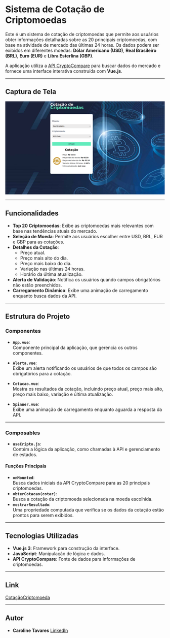 # Sistema de Cotação de Criptomoedas

Este é um sistema de cotação de criptomoedas que permite aos usuários obter informações detalhadas sobre as 20 principais criptomoedas, com base na atividade de mercado das últimas 24 horas. Os dados podem ser exibidos em diferentes moedas: **Dólar Americano (USD)**, **Real Brasileiro (BRL)**, **Euro (EUR)** e **Libra Esterlina (GBP)**.

A aplicação utiliza a [API CryptoCompare](https://www.cryptocompare.com/) para buscar dados do mercado e fornece uma interface interativa construída com **Vue.js**.

---

## Captura de Tela

![](./public/img/image.png)

---

## Funcionalidades

- **Top 20 Criptomoedas**: Exibe as criptomoedas mais relevantes com base nas tendências atuais do mercado.
- **Seleção de Moeda**: Permite aos usuários escolher entre USD, BRL, EUR e GBP para as cotações.
- **Detalhes da Cotação**:
  - Preço atual.
  - Preço mais alto do dia.
  - Preço mais baixo do dia.
  - Variação nas últimas 24 horas.
  - Horário da última atualização.
- **Alerta de Validação**: Notifica os usuários quando campos obrigatórios não estão preenchidos.
- **Carregamento Dinâmico**: Exibe uma animação de carregamento enquanto busca dados da API.

---

## Estrutura do Projeto

### Componentes

- **`App.vue`**:  
  Componente principal da aplicação, que gerencia os outros componentes.

- **`Alerta.vue`**:  
  Exibe um alerta notificando os usuários de que todos os campos são obrigatórios para a cotação.

- **`Cotacao.vue`**:  
  Mostra os resultados da cotação, incluindo preço atual, preço mais alto, preço mais baixo, variação e última atualização.

- **`Spinner.vue`**:  
  Exibe uma animação de carregamento enquanto aguarda a resposta da API.

---

### Composables

- **`useCripto.js`**:  
  Contém a lógica da aplicação, como chamadas à API e gerenciamento de estados.

#### Funções Principais

- **`onMounted`**:  
  Busca dados iniciais da API CryptoCompare para as 20 principais criptomoedas.
- **`obterCotacao(cotar)`**:  
  Busca a cotação da criptomoeda selecionada na moeda escolhida.
- **`mostrarResultado`**:  
  Uma propriedade computada que verifica se os dados da cotação estão prontos para serem exibidos.

---

## Tecnologias Utilizadas

- **Vue.js 3**: Framework para construção da interface.
- **JavaScript**: Manipulação de lógica e dados.
- **API CryptoCompare**: Fonte de dados para informações de criptomoedas.

---

## Link

[CotaçãoCriptomoeda](https://aquamarine-nougat-f33439.netlify.app/)

---

## Autor

- **Caroline Tavares** [LinkedIn](https://www.linkedin.com/in/caroline-tavares-65150b189/)
